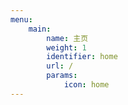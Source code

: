 ```yaml
---
menu:
    main:
        name: 主页
        weight: 1
        identifier: home
        url: /
        params:
            icon: home
---
```

